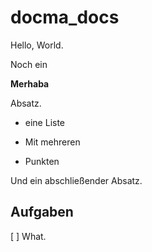 # docma_docs

Hello, World.

Noch ein 

**Merhaba**

Absatz.

* eine Liste

* Mit mehreren

* Punkten

Und ein abschließender Absatz.

## Aufgaben

\[ \] What.